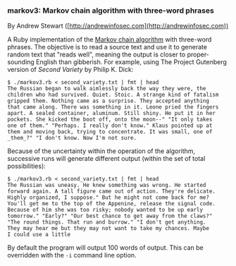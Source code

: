 
### markov3: Markov chain algorithm with three-word phrases

By Andrew Stewart ([http://andrewinfosec.com](http://andrewinfosec.com))

A Ruby implementation of the [Markov chain
algorithm](http://en.wikipedia.org/wiki/Markov_chain) with three-word phrases.
The objective is to read a source text and use it to generate random text that
"reads well", meaning the output is closer to proper-sounding English than
gibberish. For example, using The Project Gutenberg version of _Second Variety_
by Philip K. Dick:

    $ ./markov3.rb < second_variety.txt | fmt | head 
    The Russian began to walk aimlessly back the way they were, the
    children who had survived. Quiet. Stoic. A strange kind of fatalism
    gripped them. Nothing came as a surprise. They accepted anything
    that came along. There was something in it. Leone pried the fingers
    apart. A sealed container, aluminum. Still shiny. He put it in her
    pockets. She kicked the boot off, onto the moon--" "It only takes
    one of them." "Perhaps. I really don't know." Klaus pointed up at
    them and moving back, trying to concentrate. It was small, one of
    _them_?" "I don't know. Now I'm not sure.

Because of the uncertainty within the operation of the algorithm, successive
runs will generate different output (within the set of total possibilities):

    $ ./markov3.rb < second_variety.txt | fmt | head 
    The Russian was uneasy. He knew something was wrong. He started
    forward again. A tall figure came out of action. They're delicate.
    Highly organized, I suppose." But he might not come back for me?
    You'll get me to the top of the Appenine, release the signal code.
    Because of him she was too risky; nobody wanted to be up early
    tomorrow." "Early?" "Our best chance to get away from the claws?"
    "The round things. That run and burrow." "I don't get anything.
    They may hear me but they may not want to take my chances. Maybe
    I could use a little

By default the program will output 100 words of output. This can be overridden
with the `-i` command line option.

